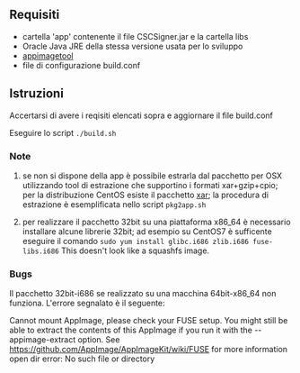 
## Requisiti

- cartella 'app' contenente il file CSCSigner.jar e la cartella libs
- Oracle Java JRE della stessa versione usata per lo sviluppo
- [appimagetool](https://github.com/Appimage/AppImageKit/releases)
- file di configurazione build.conf

## Istruzioni

Accertarsi di avere i reqisiti elencati sopra e aggiornare il file build.conf

Eseguire lo script `./build.sh`

### Note

1. se non si dispone della app è possibile estrarla dal pacchetto per OSX utilizzando tool di estrazione che supportino i formati xar+gzip+cpio; per la distribuzione CentOS esiste il pacchetto [xar](https://copr.fedorainfracloud.org/coprs/scx/xar/); la procedura di estrazione è esemplificata nello script `pkg2app.sh`

2. per realizzare il pacchetto 32bit su una piattaforma x86_64 è necessario installare alcune librerie 32bit; ad esempio su CentOS7 è sufficente eseguire il comando `sudo yum install glibc.i686 zlib.i686 fuse-libs.i686`
This doesn't look like a squashfs image.

### Bugs

Il pacchetto 32bit-i686 se realizzato su una macchina 64bit-x86_64 non funziona.
L'errore segnalato è il seguente:

Cannot mount AppImage, please check your FUSE setup.
You might still be able to extract the contents of this AppImage 
if you run it with the --appimage-extract option. 
See https://github.com/AppImage/AppImageKit/wiki/FUSE 
for more information
open dir error: No such file or directory

